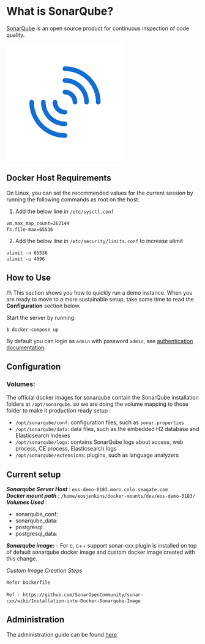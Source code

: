 # What is SonarQube?

[SonarQube](https://www.sonarqube.org/) is an open source product for continuous inspection of code quality.

![logo](https://raw.githubusercontent.com/docker-library/docs/84479f149eb7d748d5dc057665eb96f923e60dc1/sonarqube/logo.png)


## Docker Host Requirements

On Linux, you can set the recommended values for the current session by running the following commands as root on the host:

1. Add the below line in `/etc/sysctl.conf`
```console
vm.max_map_count=262144
fs.file-max=65536
```
2. Add the below line in `/etc/security/limits.conf` to increase ulimit
```console
ulimit -n 65536
ulimit -u 4096
```


## How to Use

/!\ This section shows you how to quickly run a demo instance. When you are ready to move to a more sustainable setup, take some time to read the **Configuration** section below.

Start the server by running:
```console
$ docker-compose up
```

By default you can login as `admin` with password `admin`, see [authentication documentation](https://docs.sonarqube.org/latest/instance-administration/security/).


## Configuration

### Volumes:

The official docker images for sonarqube contain the SonarQube installation folders at `/opt/sonarqube`. so we are doing the volume mapping to those folder to make it production ready setup :

-	`/opt/sonarqube/conf`: configuration files, such as `sonar.properties`
-	`/opt/sonarqube/data`: data files, such as the embedded H2 database and Elasticsearch indexes
-	`/opt/sonarqube/logs`: contains SonarQube logs about access, web process, CE process, Elasticsearch logs
-	`/opt/sonarqube/extensions`: plugins, such as language analyzers

## Current setup

***Sonarqube Server Host*** : `eos-demo-0183.mero.colo.seagate.com`  
***Docker mount path*** : `/home/eosjenkins/docker-mounts/dev/eos-demo-0183/`  
***Volumes Used*** : 
- sonarqube_conf:
- sonarqube_data:
- postgresql:
- postgresql_data:
 
***Sonarqube image:***
       - For c, c++ support sonar-cxx plugin is installed on top of default sonarqube docker image and custom docker image created with this change.
     
*Custom Image Creation Steps*    
        
    Refer Dockerfile
 
    Ref : https://github.com/SonarOpenCommunity/sonar-cxx/wiki/Installation-into-Docker-Sonarqube-Image
        

## Administration

The administration guide can be found [here](https://redirect.sonarsource.com/doc/administration-guide.html).


 